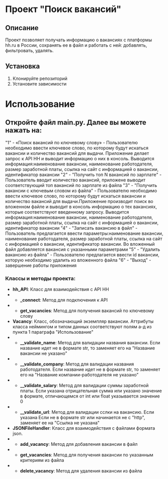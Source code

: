 # Проект "Поиск вакансий"

## Описание
Проект позволяет получать информацию о вакансиях с платформы hh.ru в России, сохранять ее в файл и работать с ней: добавлять, фильтровать, удалять.

## Установка
1. Клонируйте репозиторий
2. Установите зависимости

# Использование

## Откройте файл main.py. Далее вы можете нажать на:
"1" - «Поиск вакансий по ключевому слову» - Пользователю необходимо ввести ключевое слово, по которому будут искаться вакансии и количество вакансий для выдачи. Приложение делает запрос к API HH и выводит информацию о них в консоль. Выводится информация:наименование вакансии, наименование работодателя, размер заработной платы, ссылка на сайт с информацией о вакансии, идентификатор вакансии
"2" - "Получить топ N вакансий по зарплате" - Пользователь вводит количество вакансий, приложене выводит соответствующий топ вакансий по зарплате из файла
"3" - "Получить вакансии с ключевым словом из файла" - Пользователю необходимо ввести ключевое слово, по которому будут искаться вакансии и количество вакансий для выдачи.Приложение производит поиск во вложенном файле и выводит в консоль информацию о тех вакансиях, которые соответствуют введенному запросу. Выводится информация:наименование вакансии, наименование работодателя, размер заработной платы, ссылка на сайт с информацией о вакансии, идентификатор вакансии
"4" - "Записать вакансию в файл" - Пользователь предлагается ввести параметры:наименование вакансии, наименование работодателя, размер заработной платы, ссылка на сайт с информацией о вакансии, идентификатор вакансии. Во вложенный файл добавляется вакансия с указанными параметрами
"5" - "Удалить вакансию из файла" - Пользователю предлагается ввести id вакансии, которую необходимо удалить из вложенного файла
"6" - "Выход" - завершение работы приложения

### Классы и методы проекта:
- **hh_API**: Класс для взаимодействия с API HH
- - **_connect**: Метод для подключения к API
- - **get_vacancies**: Метод для получения вакансий по ключевому слову
- **Vacancy**: Класс, обозначающий экземпляр вакансии. Аттрибуты класса неймингом и типом данных соответствуют полям а-д из пункта 1 параграфа "Использование" 
- - **__validate_name**: Метод для валидации названия вакансии. Если название идет не в формате str, то заменяет его на "Название вакансии не указано"
- - **__validate_company**: Метод для валидации названия работодателя. Если название идет не в формате str, то заменяет его на "Название компании-работодателя не указано"
- - **__validate_salary**: Метод для валидации суммы заработной платы. Если указана отрицательная сумма или указано значение в формате, отличающемся от int или float указывается значение 0
- - **__validate_url**: Метод для валидации сслки на вакансию. Если указана Если не в формате str или начинается не с "http", заменяет ее на "Ссылка не указана"
-  **JSONFileHandler**: Класс для взаимодействия с файлами формата json.
- - **add_vacancy**: Метод для добавления вакансии в файл
- - **get_vacancies**: Метод для получения вакансии по указанным критериям из файла
- - **delete_vacancy**: Метод для удаления вакансии из файла

